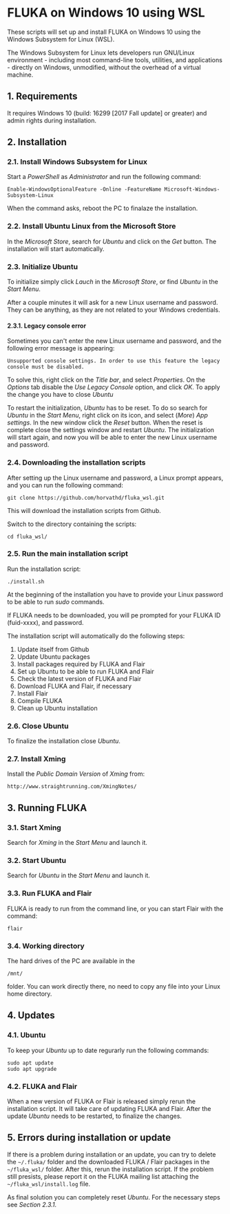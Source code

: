 # FLUKA on Windows 10 using WSL
These scripts will set up and install FLUKA on Windows 10 using the Windows Subsystem for Linux (WSL).

The Windows Subsystem for Linux lets developers run GNU/Linux environment - including most command-line tools, utilities, and applications - directly on Windows, unmodified, without the overhead of a virtual machine.

## 1. Requirements
It requires Windows 10 (build: 16299 [2017 Fall update] or greater) and admin rights during installation.

## 2. Installation

### 2.1. Install Windows Subsystem for Linux
Start a *PowerShell* as *Administrator* and run the following command:

    Enable-WindowsOptionalFeature -Online -FeatureName Microsoft-Windows-Subsystem-Linux

When the command asks, reboot the PC to finalaze the installation.

### 2.2. Install Ubuntu Linux from the Microsoft Store
In the *Microsoft Store*, search for *Ubuntu* and click on the *Get* button. The installation will start automatically.

### 2.3. Initialize Ubuntu
To initialize simply click *Lauch* in the *Microsoft Store*, or find *Ubuntu* in the *Start Menu*.

After a couple minutes it will ask for a new Linux username and password. They can be anything, as they are not related to your Windows credentials.

#### 2.3.1. Legacy console error
Sometimes you can't enter the new Linux username and password, and the following error message is appearing:

    Unsupported console settings. In order to use this feature the legacy console must be disabled.
    
To solve this, right click on the *Title bar*, and select *Properties*. On the *Options* tab disable the *Use Legacy Console* option, and click *OK*. To apply the change you have to close *Ubuntu*

To restart the initialization, *Ubuntu* has to be reset. To do so search for *Ubuntu* in the *Start Menu*, right click on its icon, and select (*More*) *App settings*. In the new window click the *Reset* button. When the reset is complete close the settings window and restart *Ubuntu*. The initialization will start again, and now you will be able to enter the new Linux username and password.

### 2.4. Downloading the installation scripts
After setting up the Linux username and password, a Linux prompt appears, and you can run the following command:

    git clone https://github.com/horvathd/fluka_wsl.git

This will download the installation scripts from Github.

Switch to the directory containing the scripts:

    cd fluka_wsl/

### 2.5. Run the main installation script
Run the installation script:

    ./install.sh

At the beginning of the installation you have to provide your Linux password to be able to run *sudo* commands.

If FLUKA needs to be downloaded, you will pe prompted for your FLUKA ID (fuid-xxxx), and password.

The installation script will automatically do the following steps:
1. Update itself from Github
2. Update Ubuntu packages
3. Install packages required by FLUKA and Flair
4. Set up Ubuntu to be able to run FLUKA and Flair
4. Check the latest version of FLUKA and Flair
5. Download FLUKA and Flair, if necessary
6. Install Flair
7. Compile FLUKA
8. Clean up Ubuntu installation

### 2.6. Close Ubuntu
To finalize the installation close *Ubuntu*.

### 2.7. Install Xming
Install the *Public Domain Version* of *Xming* from:

    http://www.straightrunning.com/XmingNotes/

## 3. Running FLUKA

### 3.1. Start Xming
Search for *Xming* in the *Start Menu* and launch it.

### 3.2. Start Ubuntu
Search for *Ubuntu* in the *Start Menu* and launch it.

### 3.3. Run FLUKA and Flair
FLUKA is ready to run from the command line, or you can start Flair with the command:

    flair
    
### 3.4. Working directory
The hard drives of the PC are available in the

    /mnt/
    
folder. You can work directly there, no need to copy any file into your Linux home directory.

## 4. Updates

### 4.1. Ubuntu
To keep your *Ubuntu* up to date regurarly run the following commands:

    sudo apt update
    sudo apt upgrade
    
### 4.2. FLUKA and Flair
When a new version of FLUKA or Flair is released simply rerun the installation script. It will take care of updating FLUKA and Flair. After the update *Ubuntu* needs to be restarted, to finalize the changes.

## 5. Errors during installation or update
If there is a problem during installation or an update, you can try to delete the `~/.fluka/` folder and the downloaded FLUKA / Flair packages in the `~/fluka_wsl/` folder. After this, rerun the installation script. If the problem still presists, please report it on the FLUKA mailing list attaching the `~/fluka_wsl/install.log` file.

As final solution you can completely reset *Ubuntu*. For the necessary steps see *Section 2.3.1*.
